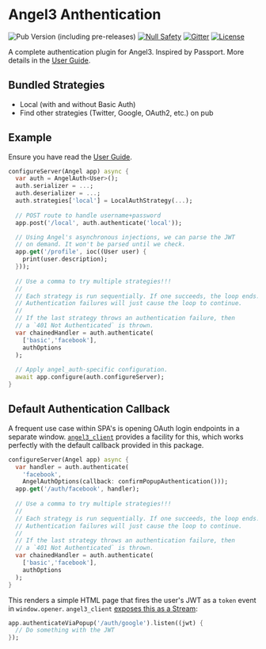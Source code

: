 # Angel3 Anthentication

![Pub Version (including pre-releases)](https://img.shields.io/pub/v/angel3_auth?include_prereleases)
[![Null Safety](https://img.shields.io/badge/null-safety-brightgreen)](https://dart.dev/null-safety)
[![Gitter](https://img.shields.io/gitter/room/angel_dart/discussion)](https://gitter.im/angel_dart/discussion)
[![License](https://img.shields.io/github/license/dukefirehawk/angel)](https://github.com/dukefirehawk/angel/tree/master/packages/auth/LICENSE)

A complete authentication plugin for Angel3. Inspired by Passport. More details in the [User Guide](https://angel3-docs.dukefirehawk.com/guides/authentication).

## Bundled Strategies

* Local (with and without Basic Auth)
* Find other strategies (Twitter, Google, OAuth2, etc.) on pub

## Example

Ensure you have read the [User Guide](https://angel3-docs.dukefirehawk.com/guides/authentication).

```dart
configureServer(Angel app) async {
  var auth = AngelAuth<User>();
  auth.serializer = ...;
  auth.deserializer = ...;
  auth.strategies['local'] = LocalAuthStrategy(...);
  
  // POST route to handle username+password
  app.post('/local', auth.authenticate('local'));

  // Using Angel's asynchronous injections, we can parse the JWT
  // on demand. It won't be parsed until we check.
  app.get('/profile', ioc((User user) {
    print(user.description);
  }));
  
  // Use a comma to try multiple strategies!!!
  //
  // Each strategy is run sequentially. If one succeeds, the loop ends.
  // Authentication failures will just cause the loop to continue.
  // 
  // If the last strategy throws an authentication failure, then
  // a `401 Not Authenticated` is thrown.
  var chainedHandler = auth.authenticate(
    ['basic','facebook'],
    authOptions
  );
  
  // Apply angel_auth-specific configuration.
  await app.configure(auth.configureServer);
}
```

## Default Authentication Callback

A frequent use case within SPA's is opening OAuth login endpoints in a separate window. [`angel3_client`](https://pub.dev/packages/angel3_client) provides a facility for this, which works perfectly with the default callback provided in this package.

```dart
configureServer(Angel app) async {
  var handler = auth.authenticate(
    'facebook',
    AngelAuthOptions(callback: confirmPopupAuthentication()));
  app.get('/auth/facebook', handler);
  
  // Use a comma to try multiple strategies!!!
  //
  // Each strategy is run sequentially. If one succeeds, the loop ends.
  // Authentication failures will just cause the loop to continue.
  // 
  // If the last strategy throws an authentication failure, then
  // a `401 Not Authenticated` is thrown.
  var chainedHandler = auth.authenticate(
    ['basic','facebook'],
    authOptions
  );
}
```

This renders a simple HTML page that fires the user's JWT as a `token` event in `window.opener`. `angel3_client` [exposes this as a Stream](https://pub.dev/documentation/angel3_client/latest/):

```dart
app.authenticateViaPopup('/auth/google').listen((jwt) {
  // Do something with the JWT
});
```
